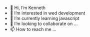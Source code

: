 - 👋 Hi, I’m Kenneth
- 👀 I’m interested in wed development
- 🌱 I’m currently learning javascript
- 💞️ I’m looking to collaborate on ...
- 📫 How to reach me ...

<!---
Ascendnt/Ascendnt is a ✨ special ✨ repository because its `README.md` (this file) appears on your GitHub profile.
You can click the Preview link to take a look at your changes.
--->
